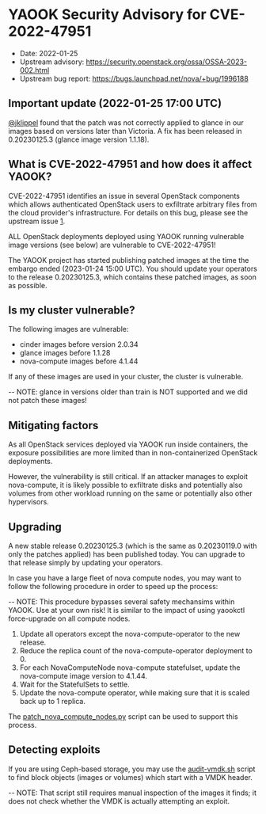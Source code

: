 # YAOOK Security Advisory for CVE-2022-47951

- Date: 2022-01-25
- Upstream advisory: https://security.openstack.org/ossa/OSSA-2023-002.html
- Upstream bug report: https://bugs.launchpad.net/nova/+bug/1996188

## Important update (2022-01-25 17:00 UTC)

[@jklippel](https://gitlab.com/jklippel) found that the patch was not correctly
applied to glance in our images based on versions later than Victoria. A fix
has been released in 0.20230125.3 (glance image version 1.1.18).

## What is CVE-2022-47951 and how does it affect YAOOK?

CVE-2022-47951 identifies an issue in several OpenStack components which allows
authenticated OpenStack users to exfiltrate arbitrary files from the cloud
provider's infrastructure. For details on this bug, please see the
upstream issue [1].

ALL OpenStack deployments deployed using YAOOK running vulnerable image versions
(see below) are vulnerable to CVE-2022-47951!

The YAOOK project has started publishing patched images at the time the embargo
ended (2023-01-24 15:00 UTC). You should update your operators to the release
0.20230125.3, which contains these patched images, as soon as possible.

## Is my cluster vulnerable?

The following images are vulnerable:

- cinder images before version 2.0.34
- glance images before 1.1.28
- nova-compute images before 4.1.44

If any of these images are used in your cluster, the cluster is vulnerable.

-- NOTE: glance in versions older than train is NOT supported and we did not
   patch these images!

## Mitigating factors

As all OpenStack services deployed via YAOOK run inside containers, the exposure
possibilities are more limited than in non-containerized OpenStack deployments.

However, the vulnerability is still critical. If an attacker manages to exploit
nova-compute, it is likely possible to exfiltrate disks and potentially also
volumes from other workload running on the same or potentially also other
hypervisors.

## Upgrading

A new stable release 0.20230125.3 (which is the same as 0.20230119.0 with only
the patches applied) has been published today. You can upgrade to that release
simply by updating your operators.

In case you have a large fleet of nova compute nodes, you may want to follow
the following procedure in order to speed up the process:

-- NOTE: This procedure bypasses several safety mechansims within YAOOK. Use at
   your own risk! It is similar to the impact of using yaookctl force-upgrade on
   all compute nodes.

1. Update all operators except the nova-compute-operator to the new release.
2. Reduce the replica count of the nova-compute-operator deployment to 0.
3. For each NovaComputeNode nova-compute statefulset, update the nova-compute
   image version to 4.1.44.
4. Wait for the StatefulSets to settle.
5. Update the nova-compute operator, while making sure that it is scaled back
   up to 1 replica.

The [patch_nova_compute_nodes.py] script can be used to support this process.

## Detecting exploits

If you are using Ceph-based storage, you may use the [audit-vmdk.sh] script to
find block objects (images or volumes) which start with a VMDK header.

-- NOTE: That script still requires manual inspection of the images it finds;
   it does not check whether the VMDK is actually attempting an exploit.

   [1]: https://bugs.launchpad.net/nova/+bug/1996188
   [patch_nova_compute_nodes.py]: https://gitlab.com/yaook/ops-scripts/-/blob/devel/patch_nova_compute_nodes.py
   [audit-vmdk.sh]: https://gitlab.com/yaook/ops-scripts/-/blob/devel/audit-vmdk.sh
